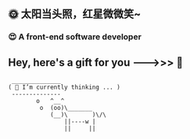 ## 🌞 太阳当头照，红星微微笑~

### 😍 A front-end software developer

## Hey, here's a gift for you --->>> 🌻

```
 ______________
( 🏫 I’m currently thinking ... )
 --------------
        o   ^__^
         o  (oo)\_______
            (__)\       )\/\
                ||----w |
                ||     ||

```

<!--
**redstar08/redstar08** is a ✨ _special_ ✨ repository because its `README.md` (this file) appears on your GitHub profile.

Here are some ideas to get you started:

- 🔭 I’m currently working on ...
- 🌱 I’m currently learning ...
- 👯 I’m looking to collaborate on ...
- 🤔 I’m looking for help with ...
- 💬 Ask me about ...
- 📫 How to reach me: ...
- 😄 Pronouns: ...
- ⚡ Fun fact: ...
-->
